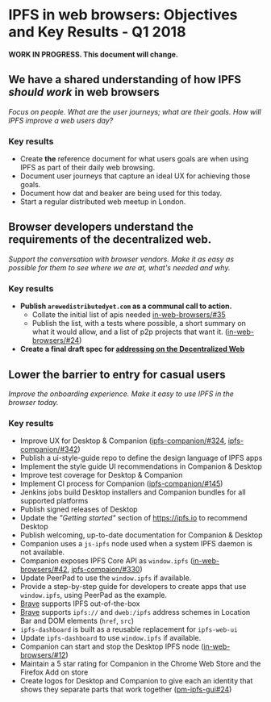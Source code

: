 # IPFS in web browsers: Objectives and Key Results - Q1 2018

**WORK IN PROGRESS. This document will change.**


## We have a shared understanding of how IPFS _should work_ in web browsers

_Focus on people. What are the user journeys; what are their goals. How will IPFS improve a web users day?_

### Key results

- Create **the** reference document for what users goals are when using IPFS as part of their daily web browsing.
- Document user journeys that capture an ideal UX for achieving those goals.
- Document how dat and beaker are being used for this today.
- Start a regular distributed web meetup in London.


## Browser developers understand the requirements of the decentralized web.

_Support the conversation with browser vendors. Make it as easy as possible for them to see where we are at, what's needed and why._

### Key results

- **Publish `arewedistributedyet.com` as a communal call to action.**
  - Collate the initial list of apis needed [in-web-browsers/#35](https://github.com/ipfs/in-web-browsers/issues/35)
  - Publish the list, with a tests where possible, a short summary on what it would allow, and a list of p2p projects that want it. ([in-web-browsers/#24](https://github.com/ipfs/in-web-browsers/issues/24))
- **Create a final draft spec for [addressing on the Decentralized Web](https://github.com/ipfs/specs/tree/master/dweb-addressing)**


## Lower the barrier to entry for casual users

_Improve the onboarding experience. Make it easy to use IPFS in the browser today._

### Key results

- Improve UX for Desktop & Companion ([ipfs-companion/#324](https://github.com/ipfs-shipyard/ipfs-companion/issues/324), [ipfs-companion/#342](https://github.com/ipfs/ipfs-companion/issues/342))
- Publish a ui-style-guide repo to define the design language of IPFS apps
- Implement the style guide UI recommendations in Companion & Desktop
- Improve test coverage for Desktop & Companion
- Implement CI process for Companion ([ipfs-companion/#145](https://github.com/ipfs/ipfs-companion/issues/145))
- Jenkins jobs build Desktop installers and Companion bundles for all supported platforms
- Publish signed releases of Desktop
- Update the _"Getting started"_ section of https://ipfs.io to recommend Desktop
- Publish welcoming, up-to-date documentation for Companion & Desktop
- Companion uses a `js-ipfs` node used when a system IPFS daemon is not available.
- Companion exposes IPFS Core API as `window.ipfs`  ([in-web-browsers/#42](https://github.com/ipfs/in-web-browsers/issues/42), [ipfs-compaion/#330](https://github.com/ipfs-shipyard/ipfs-companion/issues/330))
- Update PeerPad to use the `window.ipfs` if available.
- Provide a step-by-step guide for developers to create apps that use `window.ipfs`, using PeerPad as the example.
- [Brave](https://brave.com) supports IPFS out-of-the-box
- [Brave](https://brave.com) supports `ipfs://` and `dweb:/ipfs` address schemes in Location Bar and DOM elements (`href`, `src`)
- `ipfs-dashboard` is built as a reusable replacement for `ipfs-web-ui`
- Update `ipfs-dashboard` to use `window.ipfs` if available.
- Companion can start and stop the Desktop IPFS node ([in-web-browsers/#12](https://github.com/ipfs/in-web-browsers/issues/12))
- Maintain a 5 star rating for Companion in the Chrome Web Store and the Firefox Add on store
- Create logos for Desktop and Companion to give each an identity that shows they separate parts that work together ([pm-ipfs-gui#24](https://github.com/ipfs-shipyard/pm-ipfs-gui/issues/24))
